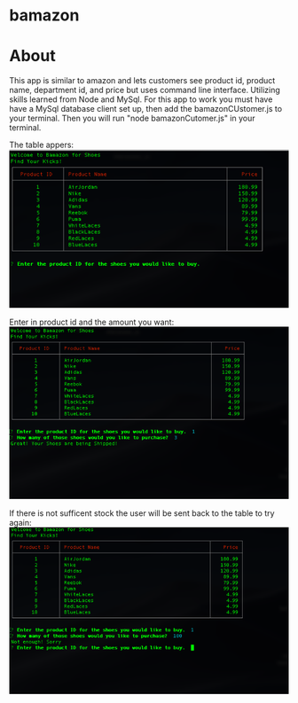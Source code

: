 # bamazon

# About
This app is similar to amazon and lets customers see product id, product name, department id, and price but uses command line interface. Utilizing skills learned from Node and MySql. For this app to  work you must have have a MySql database client set up, then add the bamazonCUstomer.js to your terminal. Then you will run "node bamazonCutomer.js" in your terminal.



The table appers:
![First](assets/First.png)


Enter in product id and the amount you want:
![Second](assets/Second.png)


If there is not sufficent stock the user will be sent back to the table to try again:
![Third](assets/Third.png)

